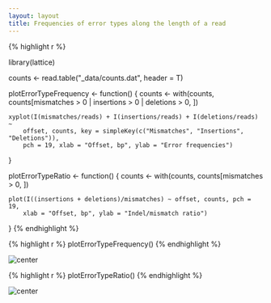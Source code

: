 ```yaml
---
layout: layout
title: Frequencies of error types along the length of a read
---
```



{% highlight r %}

library(lattice)

counts <- read.table("_data/counts.dat", header = T)

plotErrorTypeFrequency <- function() {
    counts <- with(counts, counts[mismatches > 0 | insertions > 0 | deletions > 
        0, ])
    
    xyplot(I(mismatches/reads) + I(insertions/reads) + I(deletions/reads) ~ 
        offset, counts, key = simpleKey(c("Mismatches", "Insertions", "Deletions")), 
        pch = 19, xlab = "Offset, bp", ylab = "Error frequencies")
}

plotErrorTypeRatio <- function() {
    counts <- with(counts, counts[mismatches > 0, ])
    
    plot(I((insertions + deletions)/mismatches) ~ offset, counts, pch = 19, 
        xlab = "Offset, bp", ylab = "Indel/mismatch ratio")
}
{% endhighlight %}



{% highlight r %}
plotErrorTypeFrequency()
{% endhighlight %}

![center](/iontorrent-stats/figures/2012-11-06-frequencies/frequencies.png) 



{% highlight r %}
plotErrorTypeRatio()
{% endhighlight %}

![center](/iontorrent-stats/figures/2012-11-06-frequencies/ratio.png) 

